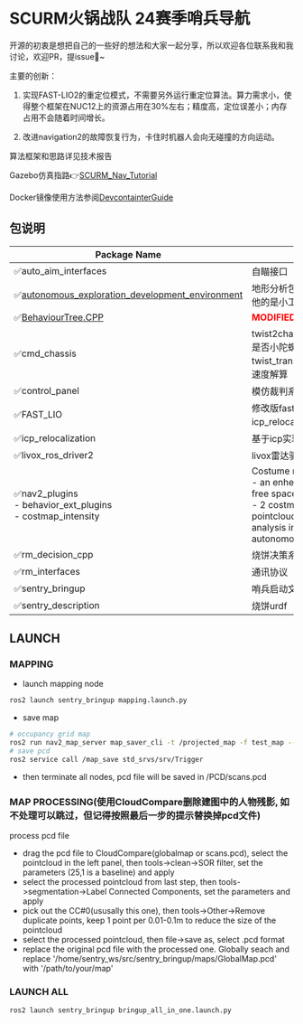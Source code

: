 # SCURM火锅战队 24赛季哨兵导航

开源的初衷是想把自己的一些好的想法和大家一起分享，所以欢迎各位联系我和我讨论，欢迎PR，提issue🫠~

主要的创新：

1. 实现FAST-LIO2的重定位模式，不需要另外运行重定位算法。算力需求小，使得整个框架在NUC12上的资源占用在30%左右；精度高，定位误差小；内存占用不会随着时间增长。

2. 改进navigation2的故障恢复行为，卡住时机器人会向无碰撞的方向运动。

算法框架和思路详见技术报告

Gazebo仿真指路👉[SCURM_Nav_Tutorial](https://github.com/PolarisXQ/SCURM_Nav_Tutorial.git)

Docker镜像使用方法参阅[DevcontainterGuide](./DevcontainterGuide.md)

## 包说明

| Package Name | Description |
|--------------|-------------|
| ✅auto_aim_interfaces | 自瞄接口 |
| ✅[autonomous_exploration_development_environment](https://github.com/HongbiaoZ/autonomous_exploration_development_environment) | 地形分析包terrain_analysis和terrain_analysis_ext，其他的是小工具无关紧要 |
| ✅[BehaviourTree.CPP](https://github.com/BehaviorTree/BehaviorTree.CPP) | <span style="color:red">**MODIFIED**</span> BehaviourTree lib |
| ✅cmd_chassis | twist2chassis_cmd：将twist加上底盘的控制方式（如是否小陀螺），发出到串口接收的话题；<br> twist_transformer， fake_joint用于实现底盘到云台的速度解算 |
| ✅control_panel | 模仿裁判系统发消息 |
| ✅FAST_LIO | 修改版fastlio，具备建图和重定位功能（须配合icp_relocalizatiion使用） |
| ✅icp_relocalization | 基于icp实现的重定位，须配合修改版FAST_LIO使用 |
| ✅livox_ros_driver2 | livox雷达驱动 |
| ✅nav2_plugins <br> - behavior_ext_plugins <br> - costmap_intensity | Costume nav2 plugins <br> - an enhenced back_up action that move toward free space <br> - 2 costmap_2d layer that use intensity filed of pointcloud msg rather than height (use with terrain analysis in autonomous_exploration_development_environment) |
| ✅rm_decision_cpp | 烧饼决策系统 |
| ✅rm_interfaces | 通讯协议 |
| ✅sentry_bringup | 哨兵启动文件 |
| ✅sentry_description | 烧饼urdf |

## LAUNCH

### MAPPING

- launch mapping node

```bash
ros2 launch sentry_bringup mapping.launch.py
```

- save map

```bash
# occupancy grid map
ros2 run nav2_map_server map_saver_cli -t /projected_map -f test_map --fmt png
# save pcd
ros2 service call /map_save std_srvs/srv/Trigger
```

- then terminate all nodes, pcd file will be saved in /PCD/scans.pcd
    
### MAP PROCESSING(使用CloudCompare删除建图中的人物残影, 如不处理可以跳过，但记得按照最后一步的提示替换掉pcd文件)

process pcd file
- drag the pcd file to CloudCompare(globalmap or scans.pcd), select the pointcloud in the left panel, then tools->clean->SOR filter, set the parameters (25,1 is a baseline) and apply
- select the processed pointcloud from last step, then tools->segmentation->Label Connected Components, set the parameters and apply
- pick out the CC#0(ususally this one), then tools->Other->Remove duplicate points, keep 1 point per 0.01-0.1m to reduce the size of the pointcloud
- select the processed pointcloud, then file->save as, select .pcd format
- replace the original pcd file with the processed one. Globally seach and replace '/home/sentry_ws/src/sentry_bringup/maps/GlobalMap.pcd' with '/path/to/your/map'

### LAUNCH ALL

```bash
ros2 launch sentry_bringup bringup_all_in_one.launch.py
```